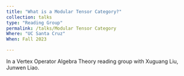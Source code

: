 ```yaml
---
title: "What is a Modular Tensor Category?"
collection: talks
type: "Reading Group"
permalink: /talks/Modular Tensor Category
Where: "UC Santa Cruz"
When: Fall 2023

---
```


In a Vertex Operator Algebra Theory reading group with Xuguang Liu, Junwen Liao.
